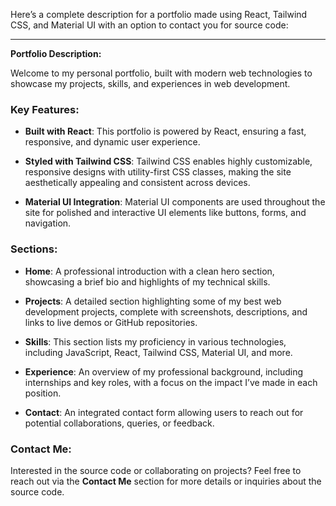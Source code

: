 Here’s a complete description for a portfolio made using React, Tailwind CSS, and Material UI with an option to contact you for source code:

---

**Portfolio Description:**

Welcome to my personal portfolio, built with modern web technologies to showcase my projects, skills, and experiences in web development.

### Key Features:

- **Built with React**: This portfolio is powered by React, ensuring a fast, responsive, and dynamic user experience.
  
- **Styled with Tailwind CSS**: Tailwind CSS enables highly customizable, responsive designs with utility-first CSS classes, making the site aesthetically appealing and consistent across devices.
  
- **Material UI Integration**: Material UI components are used throughout the site for polished and interactive UI elements like buttons, forms, and navigation.

### Sections:

- **Home**: A professional introduction with a clean hero section, showcasing a brief bio and highlights of my technical skills.
  
- **Projects**: A detailed section highlighting some of my best web development projects, complete with screenshots, descriptions, and links to live demos or GitHub repositories.
  
- **Skills**: This section lists my proficiency in various technologies, including JavaScript, React, Tailwind CSS, Material UI, and more.
  
- **Experience**: An overview of my professional background, including internships and key roles, with a focus on the impact I’ve made in each position.
  
- **Contact**: An integrated contact form allowing users to reach out for potential collaborations, queries, or feedback.

### Contact Me:

Interested in the source code or collaborating on projects? Feel free to reach out via the **Contact Me** section for more details or inquiries about the source code.

